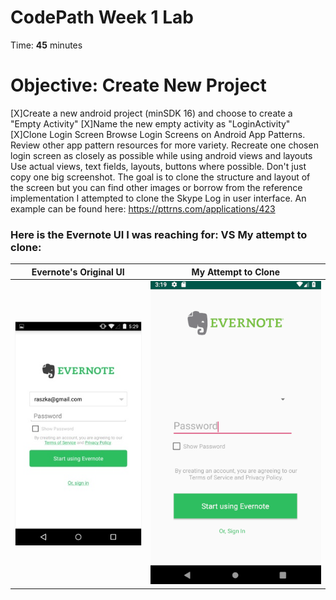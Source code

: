 # CodePath Week 1 Lab
Time: **45** minutes
# Objective: Create New Project
[X]Create a new android project (minSDK 16) and choose to create a "Empty Activity"
[X]Name the new empty activity as "LoginActivity"
[X]Clone Login Screen
 Browse Login Screens on Android App Patterns. Review other app pattern resources for more variety.
Recreate one chosen login screen as closely as possible while using android views and layouts
Use actual views, text fields, layouts, buttons where possible. Don't just copy one big screenshot.
The goal is to clone the structure and layout of the screen but you can find other images or borrow from the reference implementation
 I attempted to clone the Skype Log in user interface. An example can be found here:
https://pttrns.com/applications/423

 ### Here is the Evernote UI I was reaching for:             VS   My attempt to clone:
  Evernote's Original UI       |  My Attempt to Clone
:-------------------------:|:-------------------------:
![](https://github.com/SparXPrez/LoginLab/blob/master/sssss.PNG)  |  ![](https://github.com/SparXPrez/LoginLab/blob/master/Lab1.gif)

